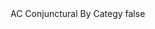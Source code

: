 <?xml version="1.0" encoding="UTF-8"?>
<CustomMetadata xmlns="http://soap.sforce.com/2006/04/metadata">
    <label>AC Conjunctural  By Categy</label>
    <protected>false</protected>
</CustomMetadata>
